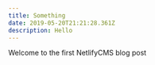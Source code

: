 ```yaml
---
title: Something
date: 2019-05-20T21:21:28.361Z
description: Hello
---
```

Welcome to the first NetlifyCMS blog post
